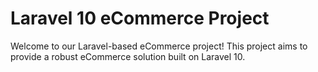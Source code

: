 # Laravel 10 eCommerce Project

Welcome to our Laravel-based eCommerce project! This project aims to provide a robust eCommerce solution built on Laravel 10.
